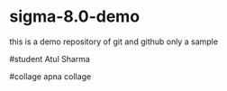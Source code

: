 # sigma-8.0-demo
this is a demo repository of git and github only a sample

#student
Atul Sharma

#collage
apna collage